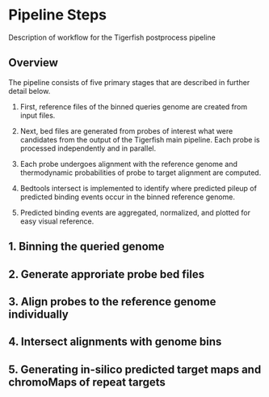 # Pipeline Steps

Description of workflow for the Tigerfish postprocess pipeline

## Overview

The pipeline consists of five primary stages that are described in further detail below. 

1. First, reference files of the binned queries genome are created from input files.

2. Next, bed files are generated from probes of interest what were candidates from the output of the Tigerfish main pipeline. Each probe is processed independently and in parallel.

3. Each probe undergoes alignment with the reference genome and thermodynamic probabilities of probe to target alignment are computed.

4. Bedtools intersect is implemented to identify where predicted pileup of predicted binding events occur in the binned reference genome.

5. Predicted binding events are aggregated, normalized, and plotted for easy visual reference.


## 1. Binning the queried genome

## 2. Generate approriate probe bed files

## 3. Align probes to the reference genome individually

## 4. Intersect alignments with genome bins

## 5. Generating in-silico predicted target maps and chromoMaps of repeat targets

